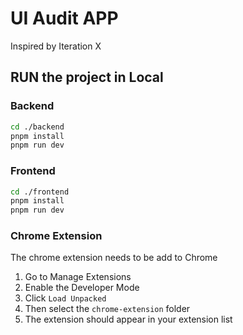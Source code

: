 # UI Audit APP

Inspired by Iteration X

## RUN the project in Local

### Backend

```bash
cd ./backend
pnpm install
pnpm run dev
```

### Frontend

```bash
cd ./frontend
pnpm install
pnpm run dev
```

### Chrome Extension
The chrome extension needs to be add to Chrome

1. Go to Manage Extensions
2. Enable the Developer Mode
3. Click `Load Unpacked`
4. Then select the `chrome-extension` folder
5. The extension should appear in your extension list
